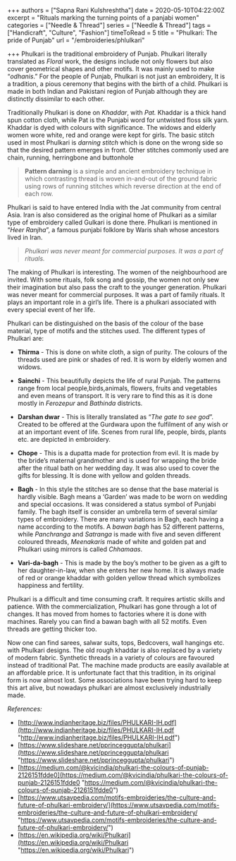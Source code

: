 +++
authors = ["Sapna Rani Kulshreshtha"]
date = 2020-05-10T04:22:00Z
excerpt = "Rituals marking the turning points of a panjabi women"
categories = ["Needle & Thread"]
series = ["Needle & Thread"]
tags = ["Handicraft", "Culture", "Fashion"]
timeToRead = 5
title = "Phulkari: The pride of Punjab"
url = "/embroideries/phlulkari"

+++
Phulkari is the traditional embroidery of Punjab. Phulkari literally translated as _Floral_ work, the designs include not only flowers but also cover geometrical shapes and other motifs. It was mainly used to make “_odhanis_.” For the people of Punjab, Phulkari is not just an embroidery, It is a tradition, a pious ceremony that begins with the birth of a child. Phulkari is made in both Indian and Pakistani region of Punjab although they are distinctly dissimilar to each other.

Traditionally Phulkari is done on _Khaddar_, with _Pat._ Khaddar is a thick hand spun cotton cloth, while Pat is the Punjabi word for untwisted floss silk yarn. Khaddar is dyed with colours with significance. The widows and elderly women wore white, red and orange were kept for girls. The basic stitch used in most Phulkari is _darning stitch_ which is done on the wrong side so that the desired pattern emerges in front. Other stitches commonly used are chain, running, herringbone and buttonhole

> **Pattern darning** is a simple and ancient embroidery technique in which contrasting thread is woven in-and-out of the ground fabric using rows of running stitches which reverse direction at the end of each row.

Phulkari is said to have entered India with the Jat community from central Asia. Iran is also considered as the original home of Phulkari as a similar type of embroidery called Gulkari is done there. Phulkari is mentioned in “_Heer Ranjha_”, a famous punjabi folklore by Waris shah whose ancestors lived in Iran.

> _Phulkari was never meant for commercial purposes. It was a part of rituals._

The making of Phulkari is interesting. The women of the neighbourhood are invited. With some rituals, folk song and gossip, the women not only sew their imagination but also pass the craft to the younger generation. Phulkari was never meant for commercial purposes. It was a part of family rituals. It plays an important role in a girl’s life. There is a phulkari associated with every special event of her life. 

Phulkari can be distinguished on the basis of the colour of the base material, type of motifs and the stitches used. The different types of Phulkari are:

* **Thirma** - This is done on white cloth, a sign of purity. The colours of the threads used are pink or shades of red. It is worn by elderly women and widows.


* **Sainchi** - This beautifully depicts the life of rural Punjab. The patterns range from local people,birds,animals, flowers, fruits and vegetables and even means of transport. It is very rare to find this as it is done mostly in _Ferozepur_ and _Bathinda_ districts.


* **Darshan dwar** - This is literally translated as “_The gate to see god_”. Created to be offered at the Gurdwara upon the fulfilment of any wish or at an important event of life. Scenes from rural life, people, birds, plants etc. are depicted in embroidery.


* **Chope** - This is a dupatta made for protection from evil. It is made by the bride’s maternal grandmother and is used for wrapping the bride after the ritual bath on her wedding day. It was also used to cover the gifts for blessing. It is done with yellow and golden threads.


* **Bagh** - In this style the stitches are so dense that the base material is hardly visible. Bagh means a ‘Garden’ was made to be worn on wedding and special occasions. It was considered a status symbol of Punjabi family. The bagh itself is consider an umbrella term of several similar types of embroidery. There are many variations in Bagh, each having a name according to the motifs. A _bawan_ _bagh_ has 52 different patterns, while  _Panchranga_ and _Satranga_ is made with five and seven different coloured threads, _Meenakaris_ made of white and golden pat and Phulkari using mirrors is called _Chhamaas_.  


* **Vari-da-bagh** - This is made by the boy’s mother to be given as a gift to her daughter-in-law, when she enters her new home. It is always made of red or orange khaddar with golden yellow thread which symbolizes happiness and fertility.

Phulkari is a difficult and time consuming craft. It requires artistic skills and patience. With the commercialization, Phulkari has gone through a lot of changes. It has moved from homes to factories where it is done with machines. Rarely you can find a bawan bagh with all 52 motifs. Even threads are getting thicker too.

Now one can find sarees, salwar suits, tops, Bedcovers, wall hangings etc. with Phulkari designs. The old rough khaddar is also replaced by a variety of modern fabric. Synthetic threads in a variety of colours are favoured instead of traditional Pat. The machine made products are easily available at an affordable price. It is unfortunate fact that this tradition, in its original form is now almost lost. Some associations have been trying hard to keep this art alive, but nowadays phulkari are almost exclusively industrially made.

_References:_

* [http://www.indianheritage.biz/files/PHULKARI-IH.pdf](http://www.indianheritage.biz/files/PHULKARI-IH.pdf "http://www.indianheritage.biz/files/PHULKARI-IH.pdf")
* [https://www.slideshare.net/pprinceggupta/phulkari](https://www.slideshare.net/pprinceggupta/phulkari "https://www.slideshare.net/pprinceggupta/phulkari")
* [https://medium.com/@kvicindia/phulkari-the-colours-of-punjab-2126151fdde0](https://medium.com/@kvicindia/phulkari-the-colours-of-punjab-2126151fdde0 "https://medium.com/@kvicindia/phulkari-the-colours-of-punjab-2126151fdde0")
* [https://www.utsavpedia.com/motifs-embroideries/the-culture-and-future-of-phulkari-embroidery/](https://www.utsavpedia.com/motifs-embroideries/the-culture-and-future-of-phulkari-embroidery/ "https://www.utsavpedia.com/motifs-embroideries/the-culture-and-future-of-phulkari-embroidery/")
* [https://en.wikipedia.org/wiki/Phulkari](https://en.wikipedia.org/wiki/Phulkari "https://en.wikipedia.org/wiki/Phulkari")
